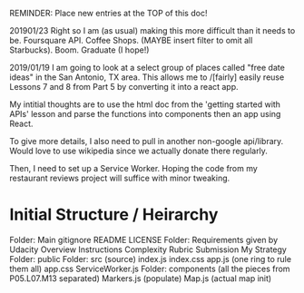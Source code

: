 REMINDER: Place new entries at the TOP of this doc!

201901/23
Right so I am (as usual) making this more difficult than it needs to be.
Foursquare API. Coffee Shops. (MAYBE insert filter to omit all Starbucks). Boom. Graduate (I hope!)


2019/01/19
I am going to look at a select group of places called "free date ideas" in the San Antonio, TX area. This allows me to /\[fairly] easily reuse Lessons 7 and 8 from Part 5 by converting it into a react app.

My intitial thoughts are to use the html doc from the 'getting started with APIs' lesson and parse the functions into components then an app using React.

To give more details, I also need to pull in another non-google api/library. Would love to use wikipedia since we actually donate there regularly.

Then, I need to set up a Service Worker. Hoping the code from my restaurant reviews project will suffice with minor tweaking.

# Initial Structure / Heirarchy
Folder: Main
  gitignore
  README
  LICENSE
  Folder: Requirements given by Udacity
    Overview
    Instructions
    Complexity
    Rubric
    Submission
    My Strategy
  Folder: public
  Folder: src (source)
    index.js
    index.css
    app.js (one ring to rule them all)
    app.css
    ServiceWorker.js
    Folder: components (all the pieces from P05.L07.M13 separated)
      Markers.js (populate)
      Map.js (actual map init)

